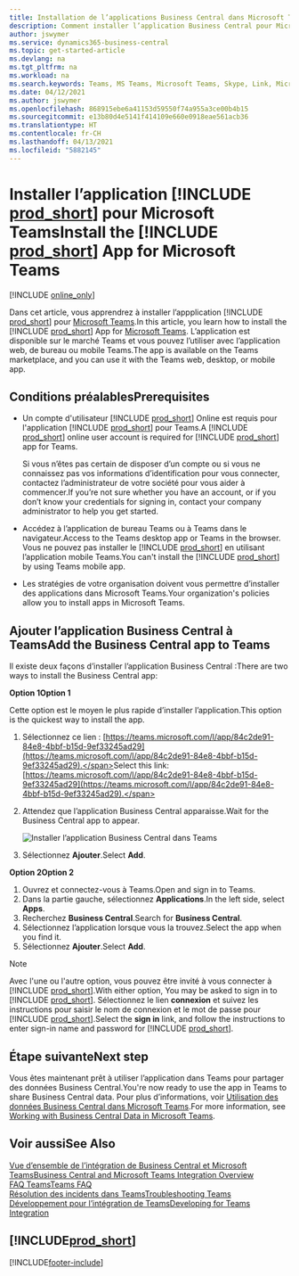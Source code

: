 ```yaml
---
title: Installation de l’applications Business Central dans Microsoft Teams| Microsoft Docs
description: Comment installer l’application Business Central pour Microsoft Teams.
author: jswymer
ms.service: dynamics365-business-central
ms.topic: get-started-article
ms.devlang: na
ms.tgt_pltfrm: na
ms.workload: na
ms.search.keywords: Teams, MS Teams, Microsoft Teams, Skype, Link, Microsoft 365, collaborate, collaboration, teamwork
ms.date: 04/12/2021
ms.author: jswymer
ms.openlocfilehash: 868915ebe6a41153d59550f74a955a3ce00b4b15
ms.sourcegitcommit: e13b80d4e5141f414109e660e0918eae561acb36
ms.translationtype: HT
ms.contentlocale: fr-CH
ms.lasthandoff: 04/13/2021
ms.locfileid: "5882145"
---
```

# <a name="install-the-prod_short-app-for-microsoft-teams"></a><span data-ttu-id="4ddb2-103">Installer l’application [!INCLUDE [prod_short](includes/prod_short.md)] pour Microsoft Teams</span><span class="sxs-lookup"><span data-stu-id="4ddb2-103">Install the [!INCLUDE [prod_short](includes/prod_short.md)] App for Microsoft Teams</span></span>

[!INCLUDE [online_only](includes/online_only.md)]

<span data-ttu-id="4ddb2-104">Dans cet article, vous apprendrez à installer l’appplication [!INCLUDE [prod_short](includes/prod_short.md)] pour [Microsoft Teams](https://www.microsoft.com/en-us/microsoft-365/microsoft-teams).</span><span class="sxs-lookup"><span data-stu-id="4ddb2-104">In this article, you learn how to install the [!INCLUDE [prod_short](includes/prod_short.md)] App for [Microsoft Teams](https://www.microsoft.com/en-us/microsoft-365/microsoft-teams).</span></span> <span data-ttu-id="4ddb2-105">L’application est disponible sur le marché Teams et vous pouvez l’utiliser avec l’application web, de bureau ou mobile Teams.</span><span class="sxs-lookup"><span data-stu-id="4ddb2-105">The app is available on the Teams marketplace, and you can use it with the Teams web, desktop, or mobile app.</span></span>

## <a name="prerequisites"></a><span data-ttu-id="4ddb2-106">Conditions préalables</span><span class="sxs-lookup"><span data-stu-id="4ddb2-106">Prerequisites</span></span>

- <span data-ttu-id="4ddb2-107">Un compte d'utilisateur [!INCLUDE [prod_short](includes/prod_short.md)] Online est requis pour l'application [!INCLUDE [prod_short](includes/prod_short.md)] pour Teams.</span><span class="sxs-lookup"><span data-stu-id="4ddb2-107">A [!INCLUDE [prod_short](includes/prod_short.md)] online user account is required for [!INCLUDE [prod_short](includes/prod_short.md)] app for Teams.</span></span>

    <span data-ttu-id="4ddb2-108">Si vous n’êtes pas certain de disposer d’un compte ou si vous ne connaissez pas vos informations d’identification pour vous connecter, contactez l’administrateur de votre société pour vous aider à commencer.</span><span class="sxs-lookup"><span data-stu-id="4ddb2-108">If you’re not sure whether you have an account, or if you don’t know your credentials for signing in, contact your company administrator to help you get started.</span></span>

- <span data-ttu-id="4ddb2-109">Accédez à l’application de bureau Teams ou à Teams dans le navigateur.</span><span class="sxs-lookup"><span data-stu-id="4ddb2-109">Access to the Teams desktop app or Teams in the browser.</span></span> <span data-ttu-id="4ddb2-110">Vous ne pouvez pas installer le [!INCLUDE [prod_short](includes/prod_short.md)] en utilisant l’application mobile Teams.</span><span class="sxs-lookup"><span data-stu-id="4ddb2-110">You can't install the [!INCLUDE [prod_short](includes/prod_short.md)] by using Teams mobile app.</span></span>

- <span data-ttu-id="4ddb2-111">Les stratégies de votre organisation doivent vous permettre d’installer des applications dans Microsoft Teams.</span><span class="sxs-lookup"><span data-stu-id="4ddb2-111">Your organization's policies allow you to install apps in Microsoft Teams.</span></span>

## <a name="add-the-business-central-app-to-teams"></a><span data-ttu-id="4ddb2-112">Ajouter l’application Business Central à Teams</span><span class="sxs-lookup"><span data-stu-id="4ddb2-112">Add the Business Central app to Teams</span></span>

<span data-ttu-id="4ddb2-113">Il existe deux façons d’installer l’application Business Central :</span><span class="sxs-lookup"><span data-stu-id="4ddb2-113">There are two ways to install the Business Central app:</span></span>

<span data-ttu-id="4ddb2-114">**Option 1**</span><span class="sxs-lookup"><span data-stu-id="4ddb2-114">**Option 1**</span></span>

<span data-ttu-id="4ddb2-115">Cette option est le moyen le plus rapide d’installer l’application.</span><span class="sxs-lookup"><span data-stu-id="4ddb2-115">This option is the quickest way to install the app.</span></span>

1. <span data-ttu-id="4ddb2-116">Sélectionnez ce lien : [https://teams.microsoft.com/l/app/84c2de91-84e8-4bbf-b15d-9ef33245ad29](https://teams.microsoft.com/l/app/84c2de91-84e8-4bbf-b15d-9ef33245ad29).</span><span class="sxs-lookup"><span data-stu-id="4ddb2-116">Select this link: [https://teams.microsoft.com/l/app/84c2de91-84e8-4bbf-b15d-9ef33245ad29](https://teams.microsoft.com/l/app/84c2de91-84e8-4bbf-b15d-9ef33245ad29).</span></span>

2. <span data-ttu-id="4ddb2-117">Attendez que l’application Business Central apparaisse.</span><span class="sxs-lookup"><span data-stu-id="4ddb2-117">Wait for the Business Central app to appear.</span></span>

    ![Installer l’application Business Central dans Teams](media/teams-install-app.png)

3. <span data-ttu-id="4ddb2-119">Sélectionnez **Ajouter**.</span><span class="sxs-lookup"><span data-stu-id="4ddb2-119">Select **Add**.</span></span>

<span data-ttu-id="4ddb2-120">**Option 2**</span><span class="sxs-lookup"><span data-stu-id="4ddb2-120">**Option 2**</span></span>

1. <span data-ttu-id="4ddb2-121">Ouvrez et connectez-vous à Teams.</span><span class="sxs-lookup"><span data-stu-id="4ddb2-121">Open and sign in to Teams.</span></span>
2. <span data-ttu-id="4ddb2-122">Dans la partie gauche, sélectionnez **Applications**.</span><span class="sxs-lookup"><span data-stu-id="4ddb2-122">In the left side, select **Apps**.</span></span>
3. <span data-ttu-id="4ddb2-123">Recherchez **Business Central**.</span><span class="sxs-lookup"><span data-stu-id="4ddb2-123">Search for **Business Central**.</span></span>
4. <span data-ttu-id="4ddb2-124">Sélectionnez l’application lorsque vous la trouvez.</span><span class="sxs-lookup"><span data-stu-id="4ddb2-124">Select the app when you find it.</span></span>
5. <span data-ttu-id="4ddb2-125">Sélectionnez **Ajouter**.</span><span class="sxs-lookup"><span data-stu-id="4ddb2-125">Select **Add**.</span></span>

> [!NOTE]
> <span data-ttu-id="4ddb2-126">Avec l'une ou l'autre option, vous pouvez être invité à vous connecter à [!INCLUDE [prod_short](includes/prod_short.md)].</span><span class="sxs-lookup"><span data-stu-id="4ddb2-126">With either option, You may be asked to sign in to [!INCLUDE [prod_short](includes/prod_short.md)].</span></span> <span data-ttu-id="4ddb2-127">Sélectionnez le lien **connexion** et suivez les instructions pour saisir le nom de connexion et le mot de passe pour [!INCLUDE [prod_short](includes/prod_short.md)].</span><span class="sxs-lookup"><span data-stu-id="4ddb2-127">Select the **sign in** link, and follow the instructions to enter sign-in name and password for [!INCLUDE [prod_short](includes/prod_short.md)].</span></span>

## <a name="next-step"></a><span data-ttu-id="4ddb2-128">Étape suivante</span><span class="sxs-lookup"><span data-stu-id="4ddb2-128">Next step</span></span>

<span data-ttu-id="4ddb2-129">Vous êtes maintenant prêt à utiliser l’application dans Teams pour partager des données Business Central.</span><span class="sxs-lookup"><span data-stu-id="4ddb2-129">You're now ready to use the app in Teams to share Business Central data.</span></span> <span data-ttu-id="4ddb2-130">Pour plus d’informations, voir [Utilisation des données Business Central dans Microsoft Teams](across-working-with-teams.md).</span><span class="sxs-lookup"><span data-stu-id="4ddb2-130">For more information, see [Working with Business Central Data in Microsoft Teams](across-working-with-teams.md).</span></span>

## <a name="see-also"></a><span data-ttu-id="4ddb2-131">Voir aussi</span><span class="sxs-lookup"><span data-stu-id="4ddb2-131">See Also</span></span>

[<span data-ttu-id="4ddb2-132">Vue d’ensemble de l’intégration de Business Central et Microsoft Teams</span><span class="sxs-lookup"><span data-stu-id="4ddb2-132">Business Central and Microsoft Teams Integration Overview</span></span>](across-teams-overview.md)  
[<span data-ttu-id="4ddb2-133">FAQ Teams</span><span class="sxs-lookup"><span data-stu-id="4ddb2-133">Teams FAQ</span></span>](teams-faq.md)  
[<span data-ttu-id="4ddb2-134">Résolution des incidents dans Teams</span><span class="sxs-lookup"><span data-stu-id="4ddb2-134">Troubleshooting Teams</span></span>](admin-teams-troubleshooting.md)  
[<span data-ttu-id="4ddb2-135">Développement pour l’intégration de Teams</span><span class="sxs-lookup"><span data-stu-id="4ddb2-135">Developing for Teams Integration</span></span>](/dynamics365/business-central/dev-itpro/developer/devenv-develop-for-teams)  

## [!INCLUDE[prod_short](includes/free_trial_md.md)]  


[!INCLUDE[footer-include](includes/footer-banner.md)]